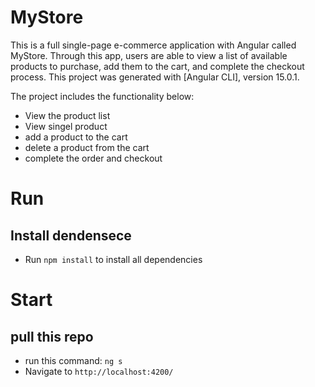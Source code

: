 # MyStore 

This is a full single-page e-commerce application with Angular called MyStore. Through this app, users are able to view a list of available products to purchase, add them to the cart, and complete the checkout process. This project was generated with [Angular CLI], version 15.0.1.

The project includes the functionality below: 
 - View the product list
 - View singel product 
 - add a product to the cart
 - delete a product from the cart 
 - complete the order and checkout


# Run 
## Install dendensece
 - Run `npm install` to install all dependencies
 
 # Start
 ## pull this repo
 - run this command:
  `ng s`
 - Navigate to `http://localhost:4200/`
